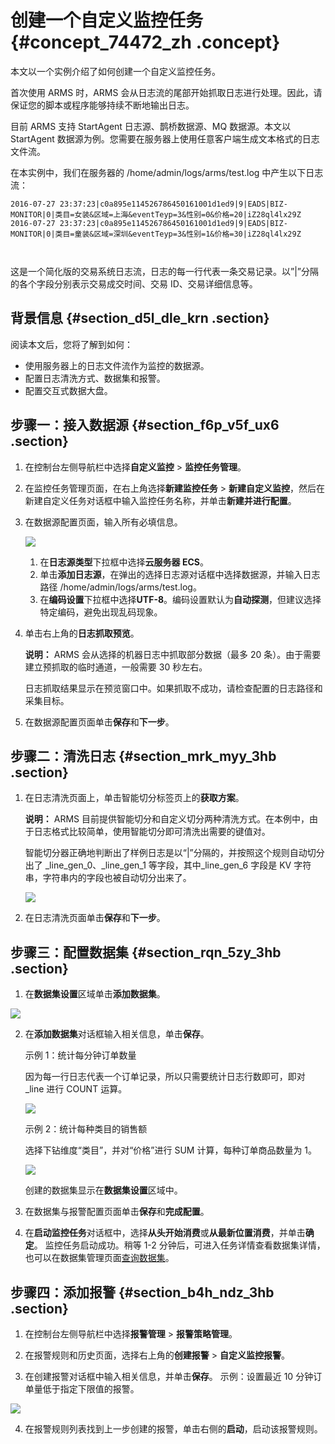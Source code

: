 # 创建一个自定义监控任务 {#concept_74472_zh .concept}

本文以一个实例介绍了如何创建一个自定义监控任务。

首次使用 ARMS 时，ARMS 会从日志流的尾部开始抓取日志进行处理。因此，请保证您的脚本或程序能够持续不断地输出日志。

目前 ARMS 支持 StartAgent 日志源、鹊桥数据源、MQ 数据源。本文以 StartAgent 数据源为例。您需要在服务器上使用任意客户端生成文本格式的日志文件流。

在本实例中，我们在服务器的 /home/admin/logs/arms/test.log 中产生以下日志流：

``` {#codeblock_3iz_kry_8nd}
2016-07-27 23:37:23|c0a895e114526786450161001d1ed9|9|EADS|BIZ-MONITOR|0|类目=女装&区域=上海&eventTeyp=3&性别=0&价格=20|iZ28ql4lx29Z
2016-07-27 23:37:23|c0a895e114526786450161001d1ed9|9|EADS|BIZ-MONITOR|0|类目=童装&区域=深圳&eventTeyp=3&性别=1&价格=30|iZ28ql4lx29Z

		
```

这是一个简化版的交易系统日志流，日志的每一行代表一条交易记录。以”|”分隔的各个字段分别表示交易成交时间、交易 ID、交易详细信息等。

## 背景信息 {#section_d5l_dle_krn .section}

阅读本文后，您将了解到如何：

-   使用服务器上的日志文件流作为监控的数据源。
-   配置日志清洗方式、数据集和报警。
-   配置交互式数据大盘。

## 步骤一：接入数据源 {#section_f6p_v5f_ux6 .section}

1.  在控制台左侧导航栏中选择**自定义监控** \> **监控任务管理**。
2.  在监控任务管理页面，在右上角选择**新建监控任务** \> **新建自定义监控**，然后在新建自定义任务对话框中输入监控任务名称，并单击**新建并进行配置**。
3.  在数据源配置页面，输入所有必填信息。

    ![](http://static-aliyun-doc.oss-cn-hangzhou.aliyuncs.com/assets/img/152220/156756389343489_zh-CN.png)

    1.  在**日志源类型**下拉框中选择**云服务器 ECS**。
    2.  单击**添加日志源**，在弹出的选择日志源对话框中选择数据源，并输入日志路径 /home/admin/logs/arms/test.log。
    3.  在**编码设置**下拉框中选择**UTF-8**。编码设置默认为**自动探测**，但建议选择特定编码，避免出现乱码现象。
4.  单击右上角的**日志抓取预览**。

    **说明：** ARMS 会从选择的机器日志中抓取部分数据（最多 20 条）。由于需要建立预抓取的临时通道，一般需要 30 秒左右。

    日志抓取结果显示在预览窗口中。如果抓取不成功，请检查配置的日志路径和采集目标。

5.  在数据源配置页面单击**保存**和**下一步**。


## 步骤二：清洗日志 {#section_mrk_myy_3hb .section}

1.  在日志清洗页面上，单击智能切分标签页上的**获取方案**。

    **说明：** ARMS 目前提供智能切分和自定义切分两种清洗方式。在本例中，由于日志格式比较简单，使用智能切分即可清洗出需要的键值对。

    智能切分器正确地判断出了样例日志是以“|”分隔的，并按照这个规则自动切分出了 \_line\_gen\_0、\_line\_gen\_1 等字段，其中\_line\_gen\_6 字段是 KV 字符串，字符串内的字段也被自动切分出来了。

    ![](http://static-aliyun-doc.oss-cn-hangzhou.aliyuncs.com/assets/img/152220/156756389343490_zh-CN.png)

2.  在日志清洗页面单击**保存**和**下一步**。


## 步骤三：配置数据集 {#section_rqn_5zy_3hb .section}

1.  在**数据集设置**区域单击**添加数据集**。

![](http://static-aliyun-doc.oss-cn-hangzhou.aliyuncs.com/assets/img/152220/156756389343492_zh-CN.png)

2.  在**添加数据集**对话框输入相关信息，单击**保存**。

    示例 1：统计每分钟订单数量

    因为每一行日志代表一个订单记录，所以只需要统计日志行数即可，即对 \_line 进行 COUNT 运算。

    ![](http://static-aliyun-doc.oss-cn-hangzhou.aliyuncs.com/assets/img/152220/156756389343493_zh-CN.png)

    示例 2：统计每种类目的销售额

    选择下钻维度“类目”，并对“价格”进行 SUM 计算，每种订单商品数量为 1。

    ![](http://static-aliyun-doc.oss-cn-hangzhou.aliyuncs.com/assets/img/152220/156756389343496_zh-CN.png)

    创建的数据集显示在**数据集设置**区域中。

3.  在数据集与报警配置页面单击**保存**和**完成配置**。

4.  在**启动监控任务**对话框中，选择**从头开始消费**或**从最新位置消费**，并单击**确定**。 监控任务启动成功。稍等 1-2 分钟后，可进入任务详情查看数据集详情，也可以在数据集管理页面[查询数据集](../../../../intl.zh-CN/自定义监控/使用教程/查询数据集.md#)。


## 步骤四：添加报警 {#section_b4h_ndz_3hb .section}

1.  在控制台左侧导航栏中选择**报警管理** \> **报警策略管理**。

2.  在报警规则和历史页面，选择右上角的**创建报警** \> **自定义监控报警**。

3.  在创建报警对话框中输入相关信息，并单击**保存**。 示例：设置最近 10 分钟订单量低于指定下限值的报警。

![](http://static-aliyun-doc.oss-cn-hangzhou.aliyuncs.com/assets/img/152220/156756389343498_zh-CN.png)

4.  在报警规则列表找到上一步创建的报警，单击右侧的**启动**，启动该报警规则。


